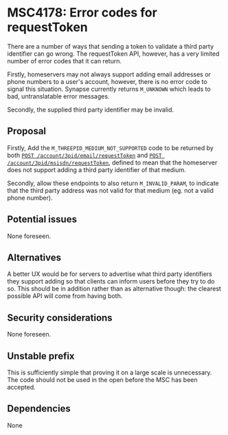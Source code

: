 # MSC4178: Error codes for requestToken

There are a number of ways that sending a token to validate a third party identifier can go wrong.
The requestToken API, however, has a very limited number of error codes that it can return.

Firstly, homeservers may not always support adding email addresses or phone numbers to a user's account,
however, there is no error code to signal this situation. Synapse currently returns `M_UNKNOWN`
which leads to bad, untranslatable error messages.

Secondly, the supplied third party identifier may be invalid.

## Proposal

Firstly, Add the `M_THREEPID_MEDIUM_NOT_SUPPORTED` code to be returned by both
[`POST /account/3pid/email/requestToken`](https://spec.matrix.org/v1.11/client-server-api/#post_matrixclientv3account3pidemailrequesttoken)
and
[`POST /account/3pid/msisdn/requestToken`](https://spec.matrix.org/v1.11/client-server-api/#post_matrixclientv3account3pidmsisdnrequesttoken),
defined to mean that the homeserver does not support adding a third party identifier of that medium.

Secondly, allow these endpoints to also return `M_INVALID_PARAM`, to indicate that the third party address
was not valid for that medium (eg. not a valid phone number).

## Potential issues

None foreseen.

## Alternatives

A better UX would be for servers to advertise what third party identifiers they support adding so that clients can
inform users before they try to do so. This should be in addition rather than as alternative though: the clearest
possible API will come from having both.

## Security considerations

None foreseen.

## Unstable prefix

This is sufficiently simple that proving it on a large scale is unnecessary. The code should not be used in the open
before the MSC has been accepted.

## Dependencies

None
